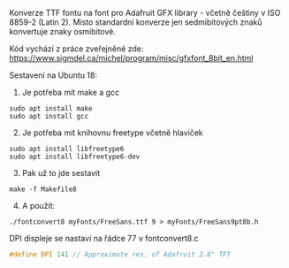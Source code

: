 Konverze TTF fontu na font pro Adafruit GFX library - včetně češtiny v ISO 8859-2 (Latin 2). Místo standardní konverze jen sedmibitových znaků konvertuje znaky osmibitové.

Kód vychází z práce zveřejněné zde:
https://www.sigmdel.ca/michel/program/misc/gfxfont_8bit_en.html

Sestavení na Ubuntu 18:

1) Je potřeba mít make a gcc
```console
sudo apt install make
sudo apt install gcc
```

2) Je potřeba mít knihovnu freetype včetně hlaviček
```console
sudo apt install libfreetype6
sudo apt install libfreetype6-dev
```

3) Pak už to jde sestavit
```console
make -f Makefile8
```

4) A použít:
```console
./fontconvert8 myFonts/FreeSans.ttf 9 > myFonts/FreeSans9pt8b.h
```

DPI displeje se nastaví na řádce 77 v fontconvert8.c
```cpp
#define DPI 141 // Approximate res. of Adafruit 2.8" TFT
```




